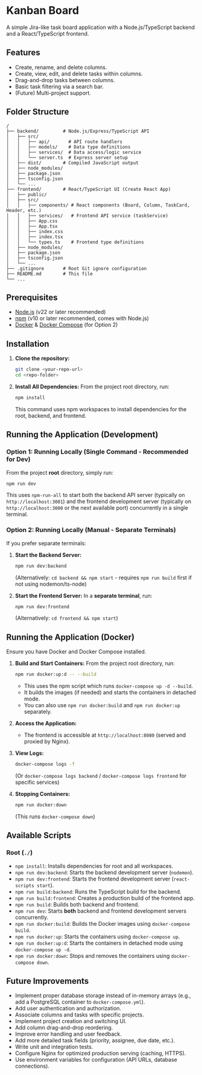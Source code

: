 # Kanban Board

A simple Jira-like task board application with a Node.js/TypeScript backend and a React/TypeScript frontend.

## Features

*   Create, rename, and delete columns.
*   Create, view, edit, and delete tasks within columns.
*   Drag-and-drop tasks between columns.
*   Basic task filtering via a search bar.
*   (Future) Multi-project support.

## Folder Structure

```
/
├── backend/         # Node.js/Express/TypeScript API
│   ├── src/
│   │   ├── api/       # API route handlers
│   │   ├── models/    # Data type definitions
│   │   ├── services/  # Data access/logic service
│   │   └── server.ts  # Express server setup
│   ├── dist/        # Compiled JavaScript output
│   ├── node_modules/
│   ├── package.json
│   ├── tsconfig.json
│   └── ...
├── frontend/        # React/TypeScript UI (Create React App)
│   ├── public/
│   ├── src/
│   │   ├── components/ # React components (Board, Column, TaskCard, Header, etc.)
│   │   ├── services/   # Frontend API service (taskService)
│   │   ├── App.css
│   │   ├── App.tsx
│   │   ├── index.css
│   │   ├── index.tsx
│   │   └── types.ts    # Frontend type definitions
│   ├── node_modules/
│   ├── package.json
│   ├── tsconfig.json
│   └── ...
├── .gitignore       # Root Git ignore configuration
├── README.md        # This file
└── ...
```

## Prerequisites

*   [Node.js](https://nodejs.org/) (v22 or later recommended)
*   [npm](https://www.npmjs.com/) (v10 or later recommended, comes with Node.js)
*   [Docker](https://www.docker.com/) & [Docker Compose](https://docs.docker.com/compose/) (for Option 2)

## Installation

1.  **Clone the repository:**
    ```bash
    git clone <your-repo-url>
    cd <repo-folder>
    ```

2.  **Install All Dependencies:**
    From the project root directory, run:
    ```bash
    npm install
    ```
    This command uses npm workspaces to install dependencies for the root, backend, and frontend.

## Running the Application (Development)

### Option 1: Running Locally (Single Command - Recommended for Dev)

From the project **root** directory, simply run:

```bash
npm run dev
```

This uses `npm-run-all` to start both the backend API server (typically on `http://localhost:3001`) and the frontend development server (typically on `http://localhost:3000` or the next available port) concurrently in a single terminal.

### Option 2: Running Locally (Manual - Separate Terminals)

If you prefer separate terminals:

1.  **Start the Backend Server:**
    ```bash
    npm run dev:backend
    ```
    (Alternatively: `cd backend && npm start` - requires `npm run build` first if not using nodemon/ts-node)

2.  **Start the Frontend Server:**
    In a **separate terminal**, run:
    ```bash
    npm run dev:frontend
    ```
    (Alternatively: `cd frontend && npm start`)

## Running the Application (Docker)

Ensure you have Docker and Docker Compose installed.

1.  **Build and Start Containers:**
    From the project root directory, run:
    ```bash
    npm run docker:up:d -- --build
    ```
    *   This uses the npm script which runs `docker-compose up -d --build`.
    *   It builds the images (if needed) and starts the containers in detached mode.
    *   You can also use `npm run docker:build` and `npm run docker:up` separately.

2.  **Access the Application:**
    *   The frontend is accessible at `http://localhost:8080` (served and proxied by Nginx).

3.  **View Logs:**
    ```bash
    docker-compose logs -f
    ```
    (Or `docker-compose logs backend` / `docker-compose logs frontend` for specific services)

4.  **Stopping Containers:**
    ```bash
    npm run docker:down
    ```
    (This runs `docker-compose down`)

## Available Scripts

### Root (`./`)

*   `npm install`: Installs dependencies for root and all workspaces.
*   `npm run dev:backend`: Starts the backend development server (`nodemon`).
*   `npm run dev:frontend`: Starts the frontend development server (`react-scripts start`).
*   `npm run build:backend`: Runs the TypeScript build for the backend.
*   `npm run build:frontend`: Creates a production build of the frontend app.
*   `npm run build`: Builds both backend and frontend.
*   `npm run dev`: Starts **both** backend and frontend development servers concurrently.
*   `npm run docker:build`: Builds the Docker images using `docker-compose build`.
*   `npm run docker:up`: Starts the containers using `docker-compose up`.
*   `npm run docker:up:d`: Starts the containers in detached mode using `docker-compose up -d`.
*   `npm run docker:down`: Stops and removes the containers using `docker-compose down`.

## Future Improvements

*   Implement proper database storage instead of in-memory arrays (e.g., add a PostgreSQL container to `docker-compose.yml`).
*   Add user authentication and authorization.
*   Associate columns and tasks with specific projects.
*   Implement project creation and switching UI.
*   Add column drag-and-drop reordering.
*   Improve error handling and user feedback.
*   Add more detailed task fields (priority, assignee, due date, etc.).
*   Write unit and integration tests.
*   Configure Nginx for optimized production serving (caching, HTTPS).
*   Use environment variables for configuration (API URLs, database connections). 